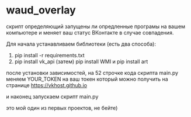 # waud_overlay
скрипт определяющий запущены ли опредленные програмы на вашем компьютере и меняет ваш статус ВКонтакте в случае совпадения.

Для начала устанавливаем библиотеки (есть два способа):
1. pip install -r requirements.txt
2. pip install vk_api (затем) pip install WMI и pip install art

после установки зависимостей, на 52 строчке кода скрипта main.py меняем YOUR_TOKEN на ваш токен который можно получить на странице https://vkhost.github.io

и наконец запускаем скрипт main.py

это мой один из первых проектов, не бейте)
